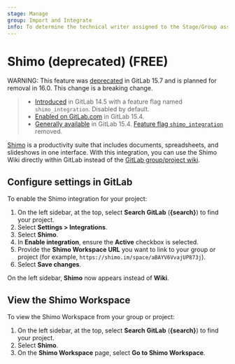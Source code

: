 ```yaml
---
stage: Manage
group: Import and Integrate
info: To determine the technical writer assigned to the Stage/Group associated with this page, see https://about.gitlab.com/handbook/product/ux/technical-writing/#assignments
---
```


<!--- start_remove The following content will be removed on remove_date: '2023-08-22' -->

# Shimo (deprecated) **(FREE)**

WARNING:
This feature was [deprecated](https://gitlab.com/gitlab-org/gitlab/-/issues/377824) in GitLab 15.7
and is planned for removal in 16.0.
This change is a breaking change.

> - [Introduced](https://gitlab.com/gitlab-org/gitlab/-/issues/343386) in GitLab 14.5 with a feature flag named `shimo_integration`. Disabled by default.
> - [Enabled on GitLab.com](https://gitlab.com/gitlab-org/gitlab/-/issues/345356) in GitLab 15.4.
> - [Generally available](https://gitlab.com/gitlab-org/gitlab/-/issues/345356) in GitLab 15.4. [Feature flag `shimo_integration`](https://gitlab.com/gitlab-org/gitlab/-/issues/345356) removed.

[Shimo](https://shimo.im/) is a productivity suite that includes documents, spreadsheets, and slideshows in one interface. With this integration, you can use the Shimo Wiki directly within GitLab instead of the [GitLab group/project wiki](../wiki/index.md).

## Configure settings in GitLab

To enable the Shimo integration for your project:

1. On the left sidebar, at the top, select **Search GitLab** (**{search}**) to find your project.
1. Select **Settings > Integrations**.
1. Select **Shimo**.
1. In **Enable integration**, ensure the **Active** checkbox is selected.
1. Provide the **Shimo Workspace URL** you want to link to your group or project (for example, `https://shimo.im/space/aBAYV6VvajUP873j`).
1. Select **Save changes**.

On the left sidebar, **Shimo** now appears instead of **Wiki**.

## View the Shimo Workspace

To view the Shimo Workspace from your group or project:

1. On the left sidebar, at the top, select **Search GitLab** (**{search}**) to find your project.
1. Select **Shimo**.
1. On the **Shimo Workspace** page, select **Go to Shimo Workspace**.

<!--- end_remove -->

